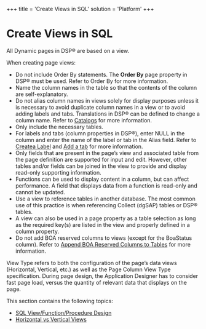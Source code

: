 +++
title = 'Create Views in SQL'
solution = 'Platform'
+++

# Create Views in SQL

All Dynamic pages in DSP® are based on a view.

When creating page views:

  - Do not include Order By statements. The **Order By** page property
    in DSP® must be used. Refer to Order By for more information.
  - Name the column names in the table so that the contents of the
    column are self-explanatory.
  - Do not alias column names in views solely for display purposes
    unless it is necessary to avoid duplicate column names in a view or
    to avoid adding labels and tabs. Translations in DSP® can be defined
    to change a column name. Refer to
    [Catalogs](../Sys_Admin/Use_Cases/Use_Catalogs) for more
    information.
  - Only include the necessary tables.
  - For labels and tabs (column properties in DSP®), enter NULL in the
    column and enter the name of the label or tab in the Alias field.
    Refer to [Createa Label](Add_a_Label) and [Add a
    tab](Add_a_Tab) for more information.
  - Only fields that are present in the page’s view and associated table
    from the page definition are supported for input and edit. However,
    other tables and/or fields can be joined in the view to provide and
    display read-only supporting information.
  - Functions can be used to display content in a column, but can affect
    performance. A field that displays data from a function is read-only
    and cannot be updated.
  - Use a view to reference tables in another database. The most common
    use of this practice is when referencing Collect (dgSAP) tables or
    DSP® tables.
  - A view can also be used in a page property as a table selection as
    long as the required key(s) are listed in the view and properly
    defined in a column property. 
  - Do not add BOA reserved columns to views (except for the BoaStatus
    column). Refer to [Append BOA Reserved Columns to
    Tables](Append_BOA_Reserved_Columns_to_Tables) for more
    information.

View Type refers to both the configuration of the page’s data views
(Horizontal, Vertical, etc.) as well as the Page Column View Type
specification. During page design, the Application Designer has to
consider fast page load, versus the quantity of relevant data that
displays on the page.

This section contains the following topics:

  - [SQL View/Function/Procedure
    Design](SQL_View_Function_Procedure_Design)
  - [Horizontal vs Vertical Views](Horizontal_vs_Vertical_Views)

